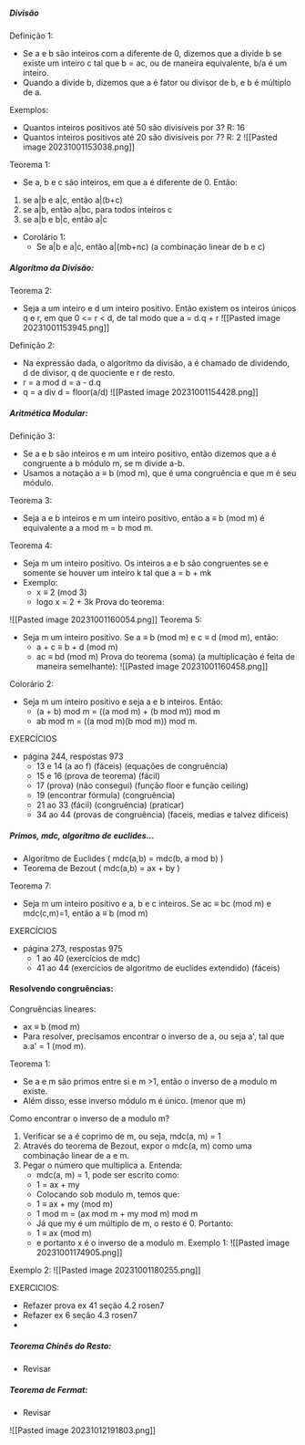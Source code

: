 ##### Divisão
Definição 1:
- Se a e b são inteiros com a diferente de 0, dizemos que a divide b se existe um inteiro c tal que b = ac, ou de maneira equivalente, b/a é um inteiro.
- Quando a divide b, dizemos que a é fator ou divisor de b, e b é múltiplo de a.

Exemplos:
- Quantos inteiros positivos até 50 são divisíveis por 3? R: 16
- Quantos inteiros positivos até 20 são divisíveis por 7? R: 2
![[Pasted image 20231001153038.png]]

Teorema 1:
- Se a, b e c são inteiros, em que a é diferente de 0. Então:
1) se a|b e a|c, então a|(b+c)
2) se a|b, então a|bc, para todos inteiros c
3) se a|b e b|c, então a|c

- Corolário 1:
	- Se a|b e a|c, então a|(mb+nc) (a combinação linear de b e c)

##### Algorítmo da Divisão:
Teorema 2:
- Seja a um inteiro e d um inteiro positivo. Então existem os inteiros únicos q e r, em que 0 <= r < d, de tal modo que a = d.q + r
![[Pasted image 20231001153945.png]]

Definição 2:
- Na expressão dada, o algorítmo da divisão, a é chamado de dividendo, d de divisor, q de quociente e r de resto.
- r = a mod d = a - d.q
- q = a div d = floor(a/d)
![[Pasted image 20231001154428.png]]

##### Aritmética Modular:
Definição 3:
- Se a e b são inteiros e m um inteiro positivo, então dizemos que a é congruente a b módulo m, se m divide a-b.
- Usamos a notação a ≡ b (mod m), que é uma congruência e que m é seu módulo.

Teorema 3:
- Seja a e b inteiros e m um inteiro positivo, então a ≡ b (mod m) é equivalente a a mod m = b mod m.

Teorema 4:
- Seja m um inteiro positivo. Os inteiros a e b são congruentes se e somente se houver um inteiro k tal que a = b + mk
- Exemplo:
	- x ≡ 2 (mod 3)
	- logo x = 2 + 3k
Prova do teorema:

![[Pasted image 20231001160054.png]]
Teorema 5: 
- Seja m um inteiro positivo. Se a ≡ b (mod m) e c ≡ d (mod m), então:
	- a + c ≡ b + d (mod m)
	- ac ≡ bd (mod m)
Prova do teorema (soma) (a multiplicação é feita de maneira semelhante):
![[Pasted image 20231001160458.png]]


Colorário 2:
- Seja m um inteiro positivo e seja a e b inteiros. Então:
	- (a + b) mod m = ((a mod m) + (b mod m)) mod m
	- ab mod m = ((a mod m)(b mod m)) mod m.

EXERCÍCIOS
- página 244, respostas 973
	 - 13 e 14 (a ao f) (fáceis) (equações de congruência)
	 - 15 e 16 (prova de teorema) (fácil)
	 - 17 (prova) (não consegui) (função floor e função ceiling)
	 - 19 (encontrar fórmula) (congruência)
	 - 21 ao 33 (fácil) (congruência) (praticar)
	 - 34 ao 44 (provas de congruência) (faceis, medias e talvez difíceis)

##### Primos, mdc, algorítmo de euclides...
- Algorítmo de Euclides ( mdc(a,b) = mdc(b, a mod b) )
- Teorema de Bezout ( mdc(a,b) = ax + by )

Teorema 7:
- Seja m um inteiro positivo e a, b e c inteiros. Se ac ≡ bc (mod m) e mdc(c,m)=1, então a ≡ b (mod m)

EXERCÍCIOS
- página 273, respostas 975
	- 1 ao 40 (exercícios de mdc)
	- 41 ao 44 (exercícios de algoritmo de euclides extendido) (fáceis)

#### Resolvendo congruências:
Congruências lineares:
- ax ≡ b (mod m)
- Para resolver, precisamos encontrar o inverso de a, ou seja a', tal que a.a' = 1 (mod m).

Teorema 1:
- Se a e m são primos entre si e m >1, então o inverso de a modulo m existe.
- Além disso, esse inverso módulo m é único. (menor que m)

Como encontrar o inverso de a modulo m?
1) Verificar se a é coprimo de m, ou seja, mdc(a, m) = 1
2) Através do teorema de Bezout, expor o mdc(a, m) como uma combinação linear de a e m.
3) Pegar o número que multiplica a. Entenda:
	- mdc(a, m) = 1, pode ser escrito como:
	- 1 = ax + my
	- Colocando sob modulo m, temos que:
	- 1 ≡ ax + my (mod m)
	- 1 mod m = (ax mod m + my mod m) mod m
	- Já que my é um múltiplo de m, o resto é 0. Portanto:
	- 1 ≡ ax (mod m)
	- e portanto x é o inverso de a modulo m.
Exemplo 1:
![[Pasted image 20231001174905.png]]

Exemplo 2:
![[Pasted image 20231001180255.png]]


EXERCICIOS:
- Refazer prova ex 41 seção 4.2 rosen7
- Refazer ex 6 seção 4.3 rosen7
- 
##### Teorema Chinês do Resto:
- Revisar

##### Teorema de Fermat:
- Revisar

![[Pasted image 20231012191803.png]]